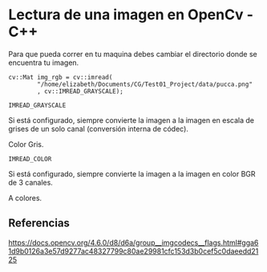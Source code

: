 # Lectura de una imagen en OpenCv - C++

Para que pueda correr en tu maquina debes cambiar el directorio donde se encuentra tu imagen.
```
cv::Mat img_rgb = cv::imread(
		"/home/elizabeth/Documents/CG/Test01_Project/data/pucca.png"
		, cv::IMREAD_GRAYSCALE);
```

```
IMREAD_GRAYSCALE 
```
Si está configurado, siempre convierte la imagen a la imagen en escala de grises de un solo canal (conversión interna de códec).

Color Gris.
```
IMREAD_COLOR 
```
Si está configurado, siempre convierte la imagen a la imagen en color BGR de 3 canales.

A colores.

## Referencias

https://docs.opencv.org/4.6.0/d8/d6a/group__imgcodecs__flags.html#gga61d9b0126a3e57d9277ac48327799c80ae29981cfc153d3b0cef5c0daeedd2125